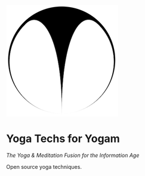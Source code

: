 ![yogam](https://raw.githubusercontent.com/yogam-yoga/yoga/master/images/yogam_s.png "logo yogam")

# Yoga Techs for Yogam

_The Yoga & Meditation Fusion_
_for the Information Age_

Open source yoga techniques.
